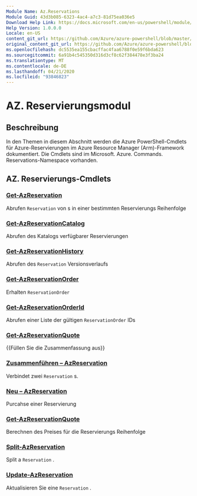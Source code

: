 ```yaml
---
Module Name: Az.Reservations
Module Guid: 43d3b085-6323-4ac4-a7c3-81d75ea036e5
Download Help Link: https://docs.microsoft.com/en-us/powershell/module/az.reservations
Help Version: 1.0.0.0
Locale: en-US
content_git_url: https://github.com/Azure/azure-powershell/blob/master/src/Reservations/Reservations/help/Az.Reservations.md
original_content_git_url: https://github.com/Azure/azure-powershell/blob/master/src/Reservations/Reservations/help/Az.Reservations.md
ms.openlocfilehash: dc5535ea155cbacffac4faa6788f0e59f6bda623
ms.sourcegitcommit: 6a91b4c545350d316d3cf8c62f384478e3f3ba24
ms.translationtype: MT
ms.contentlocale: de-DE
ms.lasthandoff: 04/21/2020
ms.locfileid: "93846823"
---
```

# AZ. Reservierungsmodul
## Beschreibung
In den Themen in diesem Abschnitt werden die Azure PowerShell-Cmdlets für Azure-Reservierungen im Azure Resource Manager (Arm)-Framework dokumentiert. Die Cmdlets sind im Microsoft. Azure. Commands. Reservations-Namespace vorhanden.

## AZ. Reservierungs-Cmdlets
### [Get-AzReservation](Get-AzReservation.md)
Abrufen `Reservation` von s in einer bestimmten Reservierungs Reihenfolge

### [Get-AzReservationCatalog](Get-AzReservationCatalog.md)
Abrufen des Katalogs verfügbarer Reservierungen

### [Get-AzReservationHistory](Get-AzReservationHistory.md)
Abrufen des `Reservation` Versionsverlaufs

### [Get-AzReservationOrder](Get-AzReservationOrder.md)
Erhalten `ReservationOrder`

### [Get-AzReservationOrderId](Get-AzReservationOrderId.md)
Abrufen einer Liste der gültigen `ReservationOrder` IDs

### [Get-AzReservationQuote](Get-AzReservationQuote.md)
{{Füllen Sie die Zusammenfassung aus}}

### [Zusammenführen – AzReservation](Merge-AzReservation.md)
Verbindet zwei `Reservation` s.

### [Neu – AzReservation](New-AzReservation.md)
Purcahse einer Reservierung

### [Get-AzReservationQuote](Get-AzReservationQuote.md)
Berechnen des Preises für die Reservierungs Reihenfolge

### [Split-AzReservation](Split-AzReservation.md)
Split a `Reservation` .

### [Update-AzReservation](Update-AzReservation.md)
Aktualisieren Sie eine `Reservation` .

